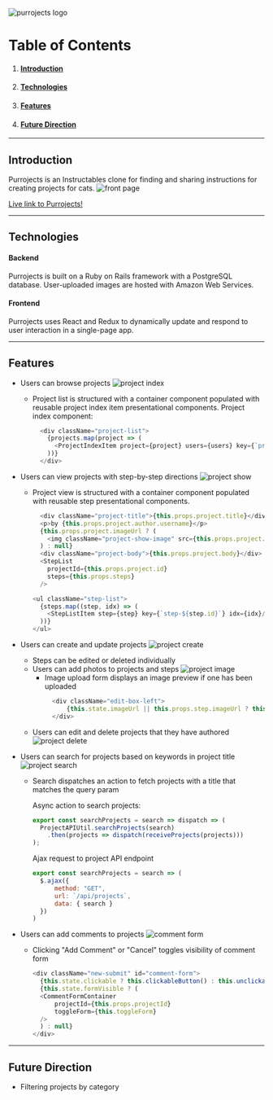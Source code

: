 ![purrojects logo](https://github.com/sparklerfish/purrojects/blob/master/app/assets/images/purrojects_sized.png?raw=true "Purrojects Logo")


# Table of Contents
1. #### [Introduction](https://github.com/sparklerfish/purrojects#introduction-1)
2. #### [Technologies](https://github.com/sparklerfish/purrojects#technologies-1)
3. #### [Features](https://github.com/sparklerfish/purrojects#features-1)
4. #### [Future Direction](https://github.com/sparklerfish/purrojects#future-direction-1)

---

## Introduction
Purrojects is an Instructables clone for finding and sharing instructions for creating projects for cats.
![front page](https://github.com/sparklerfish/purrojects/blob/master/app/assets/images/screenshots/main.png "Purrojects Front Page")


[Live link to Purrojects!](https://purrojects.herokuapp.com)

---

## Technologies
#### Backend
Purrojects is built on a Ruby on Rails framework with a PostgreSQL database.
User-uploaded images are hosted with Amazon Web Services.

#### Frontend
Purrojects uses React and Redux to dynamically update and respond to user interaction in a single-page app.

---

## Features
* Users can browse projects
    ![project index](https://github.com/sparklerfish/purrojects/blob/master/app/assets/images/screenshots/project_index.png "Purrojects Project Index Page")
    * Project list is structured with a container component populated with reusable project index item presentational components.
      Project index component:
      ```javascript
        <div className="project-list">
          {projects.map(project => (
            <ProjectIndexItem project={project} users={users} key={`project-${project.id}`}/>
          ))}
        </div>
      ```
* Users can view projects with step-by-step directions
    ![project show](https://github.com/sparklerfish/purrojects/blob/master/app/assets/images/screenshots/project_show.png "Purrojects Project Show Page")
    * Project view is structured with a container component populated with reusable step presentational components.
      ```javascript
        <div className="project-title">{this.props.project.title}</div>
        <p>by {this.props.project.author.username}</p>
        {this.props.project.imageUrl ? (
          <img className="project-show-image" src={this.props.project.imageUrl} />
        ) : null}
        <div className="project-body">{this.props.project.body}</div>
        <StepList
          projectId={this.props.project.id}
          steps={this.props.steps}
        />
      ```

      ``` javascript
      <ul className="step-list">
        {steps.map((step, idx) => (
          <StepListItem step={step} key={`step-${step.id}`} idx={idx}/>
        ))}
      </ul>
      ```
* Users can create and update projects
  ![project create](https://github.com/sparklerfish/purrojects/blob/master/app/assets/images/screenshots/project_create.png "Purrojects Project Create Page")
  * Steps can be edited or deleted individually
  * Users can add photos to projects and steps
  ![project image](https://github.com/sparklerfish/purrojects/blob/master/app/assets/images/screenshots/project_edit.png "Purrojects Project Edit Page")
    * Image upload form displays an image preview if one has been uploaded
      ``` javascript
        <div className="edit-box-left">
            {this.state.imageUrl || this.props.step.imageUrl ? this.previewImage() : this.imageForm()}
        </div>
      ```
  * Users can edit and delete projects that they have authored
  ![project delete](https://github.com/sparklerfish/purrojects/blob/master/app/assets/images/screenshots/project_delete.png "Purrojects Project Delete Modal")
* Users can search for projects based on keywords in project title
  ![project search](https://github.com/sparklerfish/purrojects/blob/master/app/assets/images/screenshots/project_search.png "Purrojects Project Search")
  * Search dispatches an action to fetch projects with a title that matches the query param

    Async action to search projects:
    ``` javascript
    export const searchProjects = search => dispatch => (
      ProjectAPIUtil.searchProjects(search)
        .then(projects => dispatch(receiveProjects(projects)))
    );
    ```
    Ajax request to project API endpoint
    ``` javascript
    export const searchProjects = search => (
      $.ajax({
          method: "GET",
          url: `/api/projects`,
          data: { search }
      })
    )
    ```



* Users can add comments to projects
  ![comment form](https://github.com/sparklerfish/purrojects/blob/master/app/assets/images/screenshots/comment_form.png "Purrojects Comment Form")
  * Clicking "Add Comment" or "Cancel" toggles visibility of comment form
    ``` javascript
    <div className="new-submit" id="comment-form">
      {this.state.clickable ? this.clickableButton() : this.unclickableButton()}
      {this.state.formVisible ? (
      <CommentFormContainer
          projectId={this.props.projectId}
          toggleForm={this.toggleForm}
      />
      ) : null}
    </div>
    ```

---

## Future Direction
* Filtering projects by category